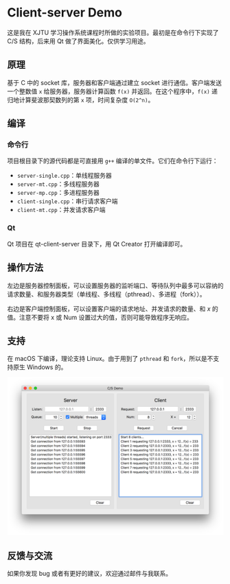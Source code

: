 # Client-server Demo

这是我在 XJTU 学习操作系统课程时所做的实验项目。最初是在命令行下实现了 C/S 结构，后来用 Qt 做了界面美化。仅供学习用途。

## 原理

基于 C 中的 socket 库，服务器和客户端通过建立 socket 进行通信。客户端发送一个整数值 `x` 给服务器，服务器计算函数 `f(x)` 并返回。在这个程序中，`f(x)` 递归地计算斐波那契数列的第 `x` 项，时间复杂度 `O(2^n)`。

## 编译

### 命令行

项目根目录下的源代码都是可直接用 `g++` 编译的单文件。它们在命令行下运行：

* `server-single.cpp`：单线程服务器
* `server-mt.cpp`：多线程服务器
* `server-mp.cpp`：多进程服务器
* `client-single.cpp`：串行请求客户端
* `client-mt.cpp`：并发请求客户端

### Qt

Qt 项目在 qt-client-server 目录下，用 Qt Creator 打开编译即可。

## 操作方法

左边是服务器控制面板，可以设置服务器的监听端口、等待队列中最多可以容纳的请求数量、和服务器类型（单线程、多线程（pthread）、多进程（fork））。

右边是客户端控制面板，可以设置客户端的请求地址、并发请求的数量、和 $x$ 的值。注意不要将 x 或 Num 设置过大的值，否则可能导致程序无响应。

## 支持

在 macOS 下编译，理论支持 Linux。由于用到了 `pthread` 和 `fork`，所以是不支持原生 Windows 的。

![](screenshot.png)

## 反馈与交流

如果你发现 bug 或者有更好的建议，欢迎通过邮件与我联系。